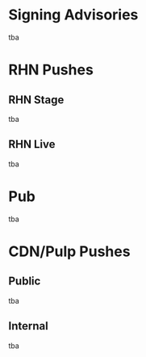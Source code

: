Signing Advisories
==================

tba

RHN Pushes
==========

RHN Stage
---------

tba


RHN Live
--------

tba

Pub
===

tba

CDN/Pulp Pushes
===============

Public
------

tba

Internal
--------

tba
